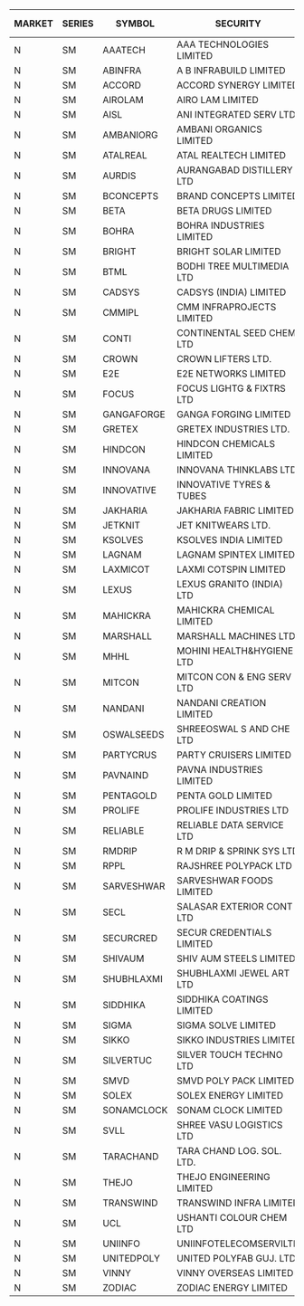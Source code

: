 


| MARKET | SERIES | SYMBOL | SECURITY | PREV CL PR | OPEN PRICE | HIGH PRICE | LOW PRICE | CLOSE PRICE | NET TRDVAL | NET TRDQTY | CORP IND | HI 52 WK | LO 52 WK |
| ----- | ----- | ----- | ----- | ----- | ----- | ----- | ----- | ----- | ----- | ----- | ----- | ----- | ----- |
| N | SM | AAATECH | AAA TECHNOLOGIES LIMITED | 61.00 | 61.00 | 61.00 | 60.00 | 60.00 | 1443000.00 | 24000 |  | 68.00 | 42.00 |
| N | SM | ABINFRA | A B INFRABUILD LIMITED | 7.40 | 7.70 | 7.75 | 7.70 | 7.75 | 61800.00 | 8000 |  | 10.25 | 5.00 |
| N | SM | ACCORD | ACCORD SYNERGY LIMITED | 15.90 | 15.15 | 15.15 | 15.15 | 15.15 | 30300.00 | 2000 |  | 27.00 | 10.25 |
| N | SM | AIROLAM | AIRO LAM LIMITED | 25.10 | 25.05 | 26.05 | 25.05 | 26.05 | 228450.00 | 9000 |  | 36.00 | 17.35 |
| N | SM | AISL | ANI INTEGRATED SERV LTD. | 47.00 | 47.90 | 47.90 | 44.00 | 45.85 | 1156200.00 | 25200 |  | 48.35 | 17.45 |
| N | SM | AMBANIORG | AMBANI ORGANICS LIMITED | 81.00 | 85.05 | 85.05 | 85.05 | 85.05 | 170100.00 | 2000 |  | 114.85 | 42.35 |
| N | SM | ATALREAL | ATAL REALTECH LIMITED | 34.00 | 32.80 | 40.80 | 32.80 | 39.00 | 854160.00 | 22400 |  | 51.00 | 30.95 |
| N | SM | AURDIS | AURANGABAD DISTILLERY LTD | 29.80 | 30.90 | 30.90 | 30.90 | 30.90 | 61800.00 | 2000 |  | 38.95 | 25.80 |
| N | SM | BCONCEPTS | BRAND CONCEPTS LIMITED | 26.05 | 26.00 | 26.00 | 26.00 | 26.00 | 78000.00 | 3000 |  | 32.05 | 13.70 |
| N | SM | BETA | BETA DRUGS LIMITED | 295.20 | 283.50 | 295.00 | 283.45 | 295.00 | 1370320.00 | 4800 |  | 350.20 | 50.50 |
| N | SM | BOHRA | BOHRA INDUSTRIES LIMITED | 5.25 | 5.00 | 5.00 | 5.00 | 5.00 | 10000.00 | 2000 |  | 7.25 | .95 |
| N | SM | BRIGHT | BRIGHT SOLAR LIMITED | 10.05 | 10.50 | 10.50 | 10.50 | 10.50 | 31500.00 | 3000 |  | 15.55 | 5.55 |
| N | SM | BTML | BODHI TREE MULTIMEDIA LTD | 72.85 | 72.00 | 72.00 | 72.00 | 72.00 | 86400.00 | 1200 |  | 96.00 | 64.05 |
| N | SM | CADSYS | CADSYS (INDIA) LIMITED | 28.30 | 29.70 | 29.70 | 27.20 | 29.70 | 698200.00 | 24000 |  | 30.00 | 17.90 |
| N | SM | CMMIPL | CMM INFRAPROJECTS LIMITED | 18.45 | 17.55 | 17.55 | 17.55 | 17.55 | 210600.00 | 12000 |  | 21.00 | 2.25 |
| N | SM | CONTI | CONTINENTAL SEED CHEM LTD | 6.05 | 5.75 | 6.35 | 5.75 | 6.35 | 40329.30 | 6666 |  | 14.60 | 5.20 |
| N | SM | CROWN | CROWN LIFTERS LTD. | 67.95 | 71.30 | 71.30 | 71.30 | 71.30 | 427800.00 | 6000 |  | 71.30 | 38.00 |
| N | SM | E2E | E2E NETWORKS LIMITED | 46.10 | 48.40 | 48.40 | 48.40 | 48.40 | 193600.00 | 4000 |  | 61.30 | 20.05 |
| N | SM | FOCUS | FOCUS LIGHTG & FIXTRS LTD | 26.05 | 27.35 | 27.35 | 27.35 | 27.35 | 246150.00 | 9000 |  | 27.35 | 16.55 |
| N | SM | GANGAFORGE | GANGA FORGING LIMITED | 80.85 | 82.00 | 82.00 | 80.10 | 80.70 | 3238800.00 | 40000 |  | 82.00 | 9.50 |
| N | SM | GRETEX | GRETEX INDUSTRIES LTD. | 10.25 | 9.75 | 9.75 | 9.75 | 9.75 | 5733000.00 | 588000 |  | 10.80 | 5.65 |
| N | SM | HINDCON | HINDCON CHEMICALS LIMITED | 36.00 | 35.05 | 35.05 | 35.05 | 35.05 | 140200.00 | 4000 |  | 42.95 | 8.25 |
| N | SM | INNOVANA | INNOVANA THINKLABS LTD. | 173.00 | 172.90 | 181.60 | 172.90 | 181.60 | 354500.00 | 2000 |  | 196.45 | 70.25 |
| N | SM | INNOVATIVE | INNOVATIVE TYRES & TUBES | 7.90 | 7.90 | 7.90 | 7.90 | 7.90 | 23700.00 | 3000 |  | 10.35 | 5.65 |
| N | SM | JAKHARIA | JAKHARIA FABRIC LIMITED | 148.00 | 148.00 | 148.00 | 147.50 | 147.50 | 4143600.00 | 28000 |  | 185.00 | 140.00 |
| N | SM | JETKNIT | JET KNITWEARS LTD. | 25.10 | 26.35 | 26.35 | 26.35 | 26.35 | 118575.00 | 4500 |  | 29.15 | 18.00 |
| N | SM | KSOLVES | KSOLVES INDIA LIMITED | 433.00 | 454.65 | 454.65 | 454.65 | 454.65 | 545580.00 | 1200 |  | 1718.20 | 102.05 |
| N | SM | LAGNAM | LAGNAM SPINTEX LIMITED | 29.05 | 30.40 | 30.45 | 29.50 | 29.50 | 544800.00 | 18000 |  | 30.45 | 6.60 |
| N | SM | LAXMICOT | LAXMI COTSPIN LIMITED | 16.25 | 16.80 | 16.80 | 15.50 | 15.50 | 288900.00 | 18000 |  | 17.70 | 7.50 |
| N | SM | LEXUS | LEXUS GRANITO (INDIA) LTD | 12.75 | 13.35 | 13.35 | 12.25 | 12.25 | 25600.00 | 2000 |  | 22.50 | 5.20 |
| N | SM | MAHICKRA | MAHICKRA CHEMICAL LIMITED | 87.05 | 85.05 | 88.00 | 85.05 | 86.50 | 259575.00 | 3000 |  | 93.00 | 70.00 |
| N | SM | MARSHALL | MARSHALL MACHINES LTD | 16.75 | 16.60 | 16.60 | 15.95 | 16.00 | 289650.00 | 18000 |  | 17.35 | 4.85 |
| N | SM | MHHL | MOHINI HEALTH&HYGIENE LTD | 33.20 | 32.05 | 33.15 | 29.90 | 29.90 | 4418100.00 | 144000 |  | 39.50 | 11.80 |
| N | SM | MITCON | MITCON CON & ENG SERV LTD | 33.10 | 33.10 | 33.10 | 33.10 | 33.10 | 66200.00 | 2000 |  | 41.50 | 33.10 |
| N | SM | NANDANI | NANDANI CREATION LIMITED | 30.15 | 31.05 | 31.50 | 31.00 | 31.50 | 779250.00 | 25000 |  | 33.15 | 7.65 |
| N | SM | OSWALSEEDS | SHREEOSWAL S AND CHE LTD | 42.00 | 39.90 | 43.95 | 39.90 | 43.95 | 335400.00 | 8000 |  | 50.45 | 28.00 |
| N | SM | PARTYCRUS | PARTY CRUISERS LIMITED | 21.50 | 21.00 | 21.00 | 21.00 | 21.00 | 84000.00 | 4000 |  | 39.90 | 16.55 |
| N | SM | PAVNAIND | PAVNA INDUSTRIES LIMITED | 167.00 | 167.00 | 167.00 | 167.00 | 167.00 | 133600.00 | 800 |  | 172.00 | 165.05 |
| N | SM | PENTAGOLD | PENTA GOLD LIMITED | 87.40 | 87.40 | 87.40 | 87.40 | 87.40 | 262200.00 | 3000 |  | 115.00 | 15.40 |
| N | SM | PROLIFE | PROLIFE INDUSTRIES LTD | 94.40 | 97.95 | 98.00 | 97.45 | 98.00 | 1172700.00 | 12000 |  | 98.00 | 30.50 |
| N | SM | RELIABLE | RELIABLE DATA SERVICE LTD | 28.00 | 27.50 | 27.90 | 27.50 | 27.90 | 1064400.00 | 38400 |  | 31.00 | 21.85 |
| N | SM | RMDRIP | R M DRIP & SPRINK SYS LTD | 22.10 | 23.20 | 23.20 | 23.20 | 23.20 | 139200.00 | 6000 |  | 63.00 | 15.50 |
| N | SM | RPPL | RAJSHREE POLYPACK LTD | 107.35 | 110.50 | 110.50 | 107.50 | 109.70 | 2175250.00 | 20000 |  | 121.00 | 52.35 |
| N | SM | SARVESHWAR | SARVESHWAR FOODS LIMITED | 25.85 | 25.85 | 25.85 | 25.85 | 25.85 | 41360.00 | 1600 |  | 37.85 | 9.60 |
| N | SM | SECL | SALASAR EXTERIOR CONT LTD | 20.45 | 20.00 | 20.00 | 20.00 | 20.00 | 60000.00 | 3000 |  | 43.00 | 9.90 |
| N | SM | SECURCRED | SECUR CREDENTIALS LIMITED | 23.60 | 22.50 | 22.50 | 22.45 | 22.45 | 40440.00 | 1800 |  | 25.55 | 12.00 |
| N | SM | SHIVAUM | SHIV AUM STEELS LIMITED | 56.50 | 53.00 | 53.00 | 53.00 | 53.00 | 1908000.00 | 36000 |  | 59.00 | 41.90 |
| N | SM | SHUBHLAXMI | SHUBHLAXMI JEWEL ART LTD | 14.45 | 14.30 | 14.30 | 14.30 | 14.30 | 14300.00 | 1000 |  | 29.90 | 12.05 |
| N | SM | SIDDHIKA | SIDDHIKA COATINGS LIMITED | 56.95 | 52.80 | 54.60 | 52.80 | 53.70 | 214800.00 | 4000 |  | 62.45 | 45.00 |
| N | SM | SIGMA | SIGMA SOLVE LIMITED | 118.10 | 124.00 | 124.00 | 124.00 | 124.00 | 744000.00 | 6000 |  | 124.00 | 33.80 |
| N | SM | SIKKO | SIKKO INDUSTRIES LIMITED | 25.00 | 25.10 | 25.10 | 25.10 | 25.10 | 200800.00 | 8000 |  | 33.80 | 11.60 |
| N | SM | SILVERTUC | SILVER TOUCH TECHNO LTD | 80.00 | 81.00 | 81.00 | 77.00 | 79.95 | 556900.00 | 7000 |  | 109.00 | 72.00 |
| N | SM | SMVD | SMVD POLY PACK LIMITED | 20.30 | 21.25 | 21.25 | 21.25 | 21.25 | 42500.00 | 2000 |  | 21.25 | 6.45 |
| N | SM | SOLEX | SOLEX ENERGY LIMITED | 60.20 | 63.15 | 63.20 | 63.15 | 63.20 | 2022300.00 | 32000 |  | 63.20 | 20.15 |
| N | SM | SONAMCLOCK | SONAM CLOCK LIMITED | 42.15 | 45.00 | 46.00 | 43.00 | 43.00 | 402000.00 | 9000 |  | 66.00 | 38.25 |
| N | SM | SVLL | SHREE VASU LOGISTICS LTD | 95.10 | 93.85 | 93.85 | 93.85 | 93.85 | 93850.00 | 1000 |  | 104.00 | 76.00 |
| N | SM | TARACHAND | TARA CHAND LOG. SOL. LTD. | 50.15 | 50.50 | 52.35 | 49.95 | 49.95 | 1624500.00 | 32000 |  | 52.35 | 26.00 |
| N | SM | THEJO | THEJO ENGINEERING LIMITED | 2166.70 | 2171.00 | 2350.00 | 2171.00 | 2220.00 | 37744560.00 | 16500 |  | 2350.00 | 490.00 |
| N | SM | TRANSWIND | TRANSWIND INFRA LIMITED | 6.25 | 5.95 | 5.95 | 5.95 | 5.95 | 95200.00 | 16000 |  | 12.80 | 4.65 |
| N | SM | UCL | USHANTI COLOUR CHEM LTD | 43.60 | 35.20 | 45.00 | 35.20 | 44.80 | 506900.00 | 12000 |  | 48.20 | 24.00 |
| N | SM | UNIINFO | UNIINFOTELECOMSERVILTD | 17.10 | 16.30 | 16.30 | 16.25 | 16.25 | 65100.00 | 4000 |  | 27.45 | 7.85 |
| N | SM | UNITEDPOLY | UNITED POLYFAB GUJ. LTD. | 11.95 | 11.40 | 11.40 | 11.40 | 11.40 | 102600.00 | 9000 |  | 59.75 | 5.95 |
| N | SM | VINNY | VINNY OVERSEAS LIMITED | 35.00 | 36.00 | 37.50 | 36.00 | 37.50 | 765000.00 | 21000 |  | 43.00 | 33.00 |
| N | SM | ZODIAC | ZODIAC ENERGY LIMITED | 17.00 | 16.15 | 17.45 | 16.15 | 17.45 | 134400.00 | 8000 |  | 23.75 | 11.50 |



